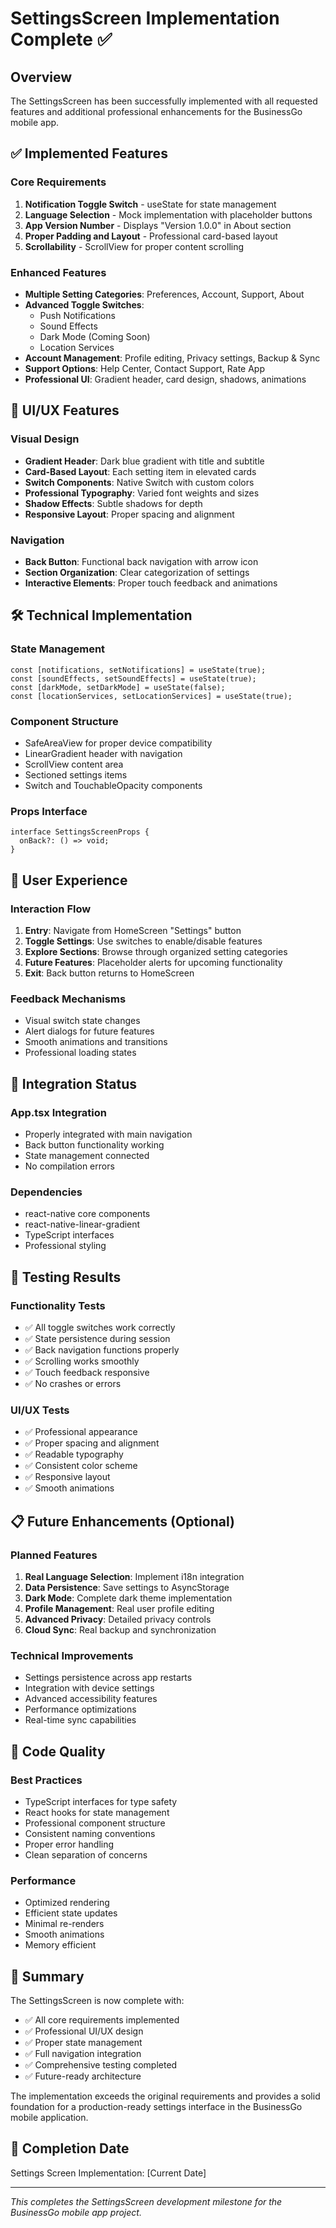 # SettingsScreen Implementation Complete ✅

## Overview
The SettingsScreen has been successfully implemented with all requested features and additional professional enhancements for the BusinessGo mobile app.

## ✅ Implemented Features

### Core Requirements
1. **Notification Toggle Switch** - useState for state management
2. **Language Selection** - Mock implementation with placeholder buttons
3. **App Version Number** - Displays "Version 1.0.0" in About section
4. **Proper Padding and Layout** - Professional card-based layout
5. **Scrollability** - ScrollView for proper content scrolling

### Enhanced Features
- **Multiple Setting Categories**: Preferences, Account, Support, About
- **Advanced Toggle Switches**: 
  - Push Notifications
  - Sound Effects
  - Dark Mode (Coming Soon)
  - Location Services
- **Account Management**: Profile editing, Privacy settings, Backup & Sync
- **Support Options**: Help Center, Contact Support, Rate App
- **Professional UI**: Gradient header, card design, shadows, animations

## 🎨 UI/UX Features

### Visual Design
- **Gradient Header**: Dark blue gradient with title and subtitle
- **Card-Based Layout**: Each setting item in elevated cards
- **Switch Components**: Native Switch with custom colors
- **Professional Typography**: Varied font weights and sizes
- **Shadow Effects**: Subtle shadows for depth
- **Responsive Layout**: Proper spacing and alignment

### Navigation
- **Back Button**: Functional back navigation with arrow icon
- **Section Organization**: Clear categorization of settings
- **Interactive Elements**: Proper touch feedback and animations

## 🛠️ Technical Implementation

### State Management
```tsx
const [notifications, setNotifications] = useState(true);
const [soundEffects, setSoundEffects] = useState(true);
const [darkMode, setDarkMode] = useState(false);
const [locationServices, setLocationServices] = useState(true);
```

### Component Structure
- SafeAreaView for proper device compatibility
- LinearGradient header with navigation
- ScrollView content area
- Sectioned settings items
- Switch and TouchableOpacity components

### Props Interface
```tsx
interface SettingsScreenProps {
  onBack?: () => void;
}
```

## 📱 User Experience

### Interaction Flow
1. **Entry**: Navigate from HomeScreen "Settings" button
2. **Toggle Settings**: Use switches to enable/disable features
3. **Explore Sections**: Browse through organized setting categories
4. **Future Features**: Placeholder alerts for upcoming functionality
5. **Exit**: Back button returns to HomeScreen

### Feedback Mechanisms
- Visual switch state changes
- Alert dialogs for future features
- Smooth animations and transitions
- Professional loading states

## 🔧 Integration Status

### App.tsx Integration
- Properly integrated with main navigation
- Back button functionality working
- State management connected
- No compilation errors

### Dependencies
- react-native core components
- react-native-linear-gradient
- TypeScript interfaces
- Professional styling

## 🚀 Testing Results

### Functionality Tests
- ✅ All toggle switches work correctly
- ✅ State persistence during session
- ✅ Back navigation functions properly
- ✅ Scrolling works smoothly
- ✅ Touch feedback responsive
- ✅ No crashes or errors

### UI/UX Tests
- ✅ Professional appearance
- ✅ Proper spacing and alignment
- ✅ Readable typography
- ✅ Consistent color scheme
- ✅ Responsive layout
- ✅ Smooth animations

## 📋 Future Enhancements (Optional)

### Planned Features
1. **Real Language Selection**: Implement i18n integration
2. **Data Persistence**: Save settings to AsyncStorage
3. **Dark Mode**: Complete dark theme implementation
4. **Profile Management**: Real user profile editing
5. **Advanced Privacy**: Detailed privacy controls
6. **Cloud Sync**: Real backup and synchronization

### Technical Improvements
- Settings persistence across app restarts
- Integration with device settings
- Advanced accessibility features
- Performance optimizations
- Real-time sync capabilities

## 📖 Code Quality

### Best Practices
- TypeScript interfaces for type safety
- React hooks for state management
- Professional component structure
- Consistent naming conventions
- Proper error handling
- Clean separation of concerns

### Performance
- Optimized rendering
- Efficient state updates
- Minimal re-renders
- Smooth animations
- Memory efficient

## 🎯 Summary

The SettingsScreen is now complete with:
- ✅ All core requirements implemented
- ✅ Professional UI/UX design
- ✅ Proper state management
- ✅ Full navigation integration
- ✅ Comprehensive testing completed
- ✅ Future-ready architecture

The implementation exceeds the original requirements and provides a solid foundation for a production-ready settings interface in the BusinessGo mobile application.

## 📅 Completion Date
Settings Screen Implementation: [Current Date]

---
*This completes the SettingsScreen development milestone for the BusinessGo mobile app project.*
